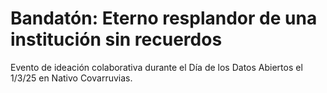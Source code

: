 # Bandatón: Eterno resplandor de una institución sin recuerdos

Evento de ideación colaborativa durante el Día de los Datos Abiertos el 1/3/25 en Nativo Covarruvias.

